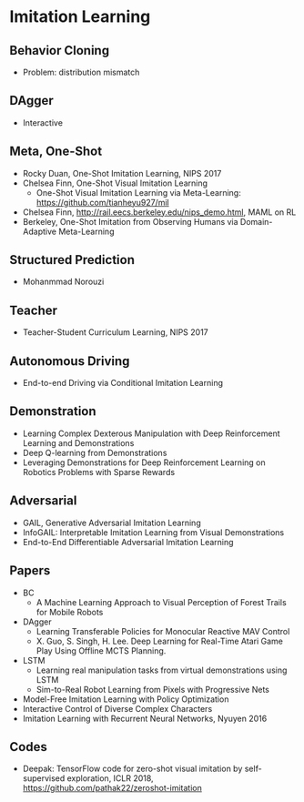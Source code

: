 # Imitation Learning

## Behavior Cloning
- Problem: distribution mismatch

## DAgger
- Interactive

## Meta, One-Shot
- Rocky Duan, One-Shot Imitation Learning, NIPS 2017
- Chelsea Finn, One-Shot Visual Imitation Learning
	- One-Shot Visual Imitation Learning via Meta-Learning: https://github.com/tianheyu927/mil
- Chelsea Finn, http://rail.eecs.berkeley.edu/nips_demo.html, MAML on RL
- Berkeley, One-Shot Imitation from Observing Humans via Domain-Adaptive Meta-Learning

## Structured Prediction
- Mohanmmad Norouzi

## Teacher
- Teacher-Student Curriculum Learning, NIPS 2017

## Autonomous Driving
- End-to-end Driving via Conditional Imitation Learning

## Demonstration
- Learning Complex Dexterous Manipulation with Deep Reinforcement Learning and Demonstrations
- Deep Q-learning from Demonstrations
- Leveraging Demonstrations for Deep Reinforcement Learning on Robotics Problems with Sparse Rewards

## Adversarial
- GAIL, Generative Adversarial Imitation Learning
- InfoGAIL: Interpretable Imitation Learning from Visual Demonstrations
- End-to-End Differentiable Adversarial Imitation Learning

## Papers
- BC
	- A Machine Learning Approach to Visual Perception of Forest Trails for Mobile Robots
- DAgger
	- Learning Transferable Policies for Monocular Reactive MAV Control
	- X. Guo, S. Singh, H. Lee. Deep Learning for Real-Time Atari Game Play Using Offline MCTS Planning.
- LSTM
	- Learning real manipulation tasks from virtual demonstrations using LSTM
	- Sim-to-Real Robot Learning from Pixels with Progressive Nets
- Model-Free Imitation Learning with Policy Optimization
- Interactive Control of Diverse Complex Characters
- Imitation Learning with Recurrent Neural Networks, Nyuyen 2016 

## Codes
- Deepak: TensorFlow code for zero-shot visual imitation by self-supervised exploration, ICLR 2018, https://github.com/pathak22/zeroshot-imitation